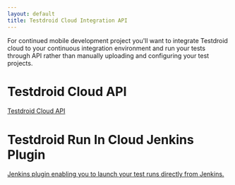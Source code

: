 ```yaml
---
layout: default
title: Testdroid Cloud Integration API
---
```


For continued mobile development project you'll want to integrate
Testdroid cloud to your continuous integration environment and run
your tests through API rather than manually uploading and configuring
your test projects.

# Testdroid Cloud API

[Testdroid Cloud API](api/index.html)

# Testdroid Run In Cloud Jenkins Plugin

[Jenkins plugin enabling you to launch your test runs directly from Jenkins.](jenkins-plugin/index.html)

